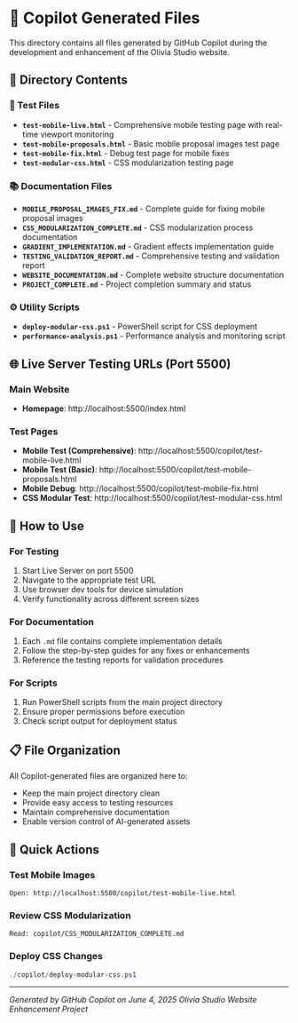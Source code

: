 # 🤖 Copilot Generated Files

This directory contains all files generated by GitHub Copilot during the development and enhancement of the Olivia Studio website.

## 📁 Directory Contents

### 🧪 Test Files
- **`test-mobile-live.html`** - Comprehensive mobile testing page with real-time viewport monitoring
- **`test-mobile-proposals.html`** - Basic mobile proposal images test page
- **`test-mobile-fix.html`** - Debug test page for mobile fixes
- **`test-modular-css.html`** - CSS modularization testing page

### 📚 Documentation Files
- **`MOBILE_PROPOSAL_IMAGES_FIX.md`** - Complete guide for fixing mobile proposal images
- **`CSS_MODULARIZATION_COMPLETE.md`** - CSS modularization process documentation
- **`GRADIENT_IMPLEMENTATION.md`** - Gradient effects implementation guide
- **`TESTING_VALIDATION_REPORT.md`** - Comprehensive testing and validation report
- **`WEBSITE_DOCUMENTATION.md`** - Complete website structure documentation
- **`PROJECT_COMPLETE.md`** - Project completion summary and status

### ⚙️ Utility Scripts
- **`deploy-modular-css.ps1`** - PowerShell script for CSS deployment
- **`performance-analysis.ps1`** - Performance analysis and monitoring script

## 🌐 Live Server Testing URLs (Port 5500)

### Main Website
- **Homepage**: http://localhost:5500/index.html

### Test Pages
- **Mobile Test (Comprehensive)**: http://localhost:5500/copilot/test-mobile-live.html
- **Mobile Test (Basic)**: http://localhost:5500/copilot/test-mobile-proposals.html
- **Mobile Debug**: http://localhost:5500/copilot/test-mobile-fix.html
- **CSS Modular Test**: http://localhost:5500/copilot/test-modular-css.html

## 🔧 How to Use

### For Testing
1. Start Live Server on port 5500
2. Navigate to the appropriate test URL
3. Use browser dev tools for device simulation
4. Verify functionality across different screen sizes

### For Documentation
1. Each `.md` file contains complete implementation details
2. Follow the step-by-step guides for any fixes or enhancements
3. Reference the testing reports for validation procedures

### For Scripts
1. Run PowerShell scripts from the main project directory
2. Ensure proper permissions before execution
3. Check script output for deployment status

## 📋 File Organization

All Copilot-generated files are organized here to:
- Keep the main project directory clean
- Provide easy access to testing resources
- Maintain comprehensive documentation
- Enable version control of AI-generated assets

## 🚀 Quick Actions

### Test Mobile Images
```
Open: http://localhost:5500/copilot/test-mobile-live.html
```

### Review CSS Modularization
```
Read: copilot/CSS_MODULARIZATION_COMPLETE.md
```

### Deploy CSS Changes
```powershell
./copilot/deploy-modular-css.ps1
```

---

*Generated by GitHub Copilot on June 4, 2025*
*Olivia Studio Website Enhancement Project*
